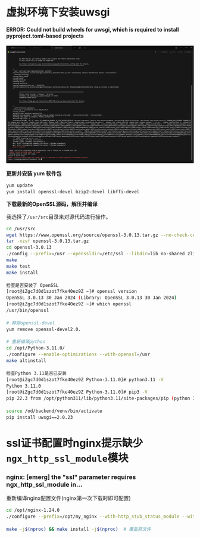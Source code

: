 # 虚拟环境下安装uwsgi

#### ERROR: Could not build wheels for uwsgi, which is required to install pyproject.toml-based projects

![image-20240216225748743](assets\image-20240216225748743.png)

**更新并安装 yum 软件包**

```bash
yum update
yum install openssl-devel bzip2-devel libffi-devel
```

**下载最新的OpenSSL源码，解压并编译**

我选择了`/usr/src`目录来对源代码进行操作。

```bash
cd /usr/src
wget https://www.openssl.org/source/openssl-3.0.13.tar.gz --no-check-certificate
tar -xzvf openssl-3.0.13.tar.gz
cd openssl-3.0.13
./config --prefix=/usr --openssldir=/etc/ssl --libdir=lib no-shared zlib-dynamic
make
make test
make install

检查是否安装了 OpenSSL
[root@iZgc7d0d1szot7fke40ez9Z ~]# openssl version
OpenSSL 3.0.13 30 Jan 2024 (Library: OpenSSL 3.0.13 30 Jan 2024)
[root@iZgc7d0d1szot7fke40ez9Z ~]# which openssl
/usr/bin/openssl

# 移除openssl-devel
yum remove openssl-devel2.0.

# 重新编译python
cd /opt/Python-3.11.0/
./configure --enable-optimizations --with-openssl=/usr
make altinstall

检查Python 3.11是否已安装
[root@iZgc7d0d1szot7fke40ez9Z Python-3.11.0]# python3.11 -V
Python 3.11.0
[root@iZgc7d0d1szot7fke40ez9Z Python-3.11.0]# pip3 -V
pip 22.3 from /opt/python311/lib/python3.11/site-packages/pip (python 3.11)

source /od/backend/venv/bin/activate
pip install uwsgi==2.0.23
```



# ssl证书配置时nginx提示缺少`ngx_http_ssl_module`模块

### nginx: [emerg] the "ssl" parameter requires ngx_http_ssl_module in...

重新编译nginx配置文件(nginx第一次下载时即可配置)

```bash
cd /opt/nginx-1.24.0
./configure --prefix=/opt/my_nginx --with-http_stub_status_module --with-http_ssl_module

make -j$(nproc) && make install -j$(nproc)	# 覆盖原文件
```